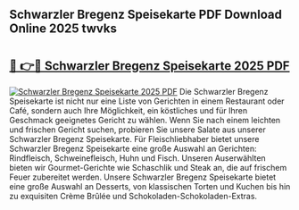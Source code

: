 ## Schwarzler Bregenz Speisekarte PDF Download Online 2025 twvks

# <h2><a href="http://gccdjb.nevu.top/?p=Schwarzler+Bregenz+Speisekarte">🔗 👉🔴 Schwarzler Bregenz Speisekarte 2025 PDF</a></h2>

[![Schwarzler Bregenz Speisekarte 2025 PDF](https://i.imgur.com/dBaPXMq.png)](http://gccdjb.nevu.top/?p=Schwarzler+Bregenz+Speisekarte)
Die Schwarzler Bregenz Speisekarte ist nicht nur eine Liste von Gerichten in einem Restaurant oder Café, sondern auch Ihre Möglichkeit, ein köstliches und für Ihren Geschmack geeignetes Gericht zu wählen. Wenn Sie nach einem leichten und frischen Gericht suchen, probieren Sie unsere Salate aus unserer Schwarzler Bregenz Speisekarte. Für Fleischliebhaber bietet unsere Schwarzler Bregenz Speisekarte eine große Auswahl an Gerichten: Rindfleisch, Schweinefleisch, Huhn und Fisch. Unseren Auserwählten bieten wir Gourmet-Gerichte wie Schaschlik und Steak an, die auf frischem Feuer zubereitet werden. Unsere Schwarzler Bregenz Speisekarte bietet eine große Auswahl an Desserts, von klassischen Torten und Kuchen bis hin zu exquisiten Crème Brûlée und Schokoladen-Schokoladen-Extras.
